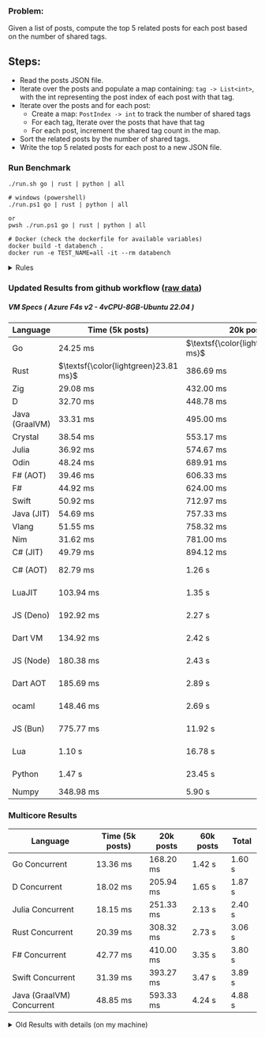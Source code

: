 ### Problem:

Given a list of posts, compute the top 5 related posts for each post based on the number of shared tags.

## Steps:

-   Read the posts JSON file.
-   Iterate over the posts and populate a map containing: `tag -> List<int>`, with the int representing the post index of each post with that tag.
-   Iterate over the posts and for each post:
    -   Create a map: `PostIndex -> int` to track the number of shared tags
    -   For each tag, Iterate over the posts that have that tag
    -   For each post, increment the shared tag count in the map.
-   Sort the related posts by the number of shared tags.
-   Write the top 5 related posts for each post to a new JSON file.

### Run Benchmark

```
./run.sh go | rust | python | all

# windows (powershell)
./run.ps1 go | rust | python | all

or
pwsh ./run.ps1 go | rust | python | all

# Docker (check the dockerfile for available variables)
docker build -t databench .
docker run -e TEST_NAME=all -it --rm databench
```

<details>
<summary> Rules </summary>

<h3>No:</h3>

-   FFI (including assembly inlining)
-   Unsafe code blocks
-   Custom benchmarking
-   Disabling runtime checks (bounds etc)
-   Specific hardware targeting

<h3>Must:</h3>

-   Support up to 100,000 posts
-   Parse json at runtime
-   Not hardcode number of posts
-   Support up to 100 tags
-   Use a stable release of the compiler/runtime
-   Represent tags as strings
</details>

### Updated Results from github workflow ([raw data](https://github.com/jinyus/related_post_gen/blob/main/raw_results.md))

##### VM Specs ( Azure F4s v2 - 4vCPU-8GB-Ubuntu 22.04 )

| Language       | Time (5k posts)                       | 20k posts                              | 60k posts                           | Total    |
| -------------- | ------------------------------------- | -------------------------------------- | ----------------------------------- | -------- |
| Go | 24.25 ms | $\textsf{\color{lightgreen}372.99 ms}$ | $\textsf{\color{lightgreen}3.28 s}$ | 3.68 s |
| Rust | $\textsf{\color{lightgreen}23.81 ms}$ | 386.69 ms | 3.45 s | 3.86 s |
| Zig | 29.08 ms | 432.00 ms | 3.85 s | 4.32 s |
| D | 32.70 ms | 448.78 ms | 3.90 s | 4.39 s |
| Java (GraalVM) | 33.31 ms | 495.00 ms | 4.22 s | 4.75 s |
| Crystal | 38.54 ms | 553.17 ms | 4.87 s | 5.47 s |
| Julia | 36.92 ms | 574.67 ms | 5.05 s | 5.66 s |
| Odin | 48.24 ms | 689.91 ms | 5.06 s | 5.80 s |
| F# (AOT) | 39.46 ms | 606.33 ms | 5.19 s | 5.83 s |
| F# | 44.92 ms | 624.00 ms | 5.50 s | 6.17 s |
| Swift | 50.92 ms | 712.97 ms | 6.21 s | 6.98 s |
| Java (JIT) | 54.69 ms | 757.33 ms | 6.46 s | 7.27 s |
| Vlang | 51.55 ms | 758.32 ms | 6.67 s | 7.48 s |
| Nim | 31.62 ms | 781.00 ms | 7.27 s | 8.08 s |
| C# (JIT) | 49.79 ms | 894.12 ms | 7.85 s | 8.79 s |
| C# (AOT) | 82.79 ms | 1.26 s | 11.21 s | 12.56 s |
| LuaJIT | 103.94 ms | 1.35 s | 11.30 s | 12.76 s |
| JS (Deno) | 192.92 ms | 2.27 s | 19.92 s | 22.38 s |
| Dart VM | 134.92 ms | 2.42 s | 21.06 s | 23.62 s |
| JS (Node) | 180.38 ms | 2.43 s | 24.48 s | 27.09 s |
| Dart AOT | 185.69 ms | 2.89 s | 25.85 s | 28.93 s |
| ocaml | 148.46 ms | 2.69 s | 33.16 s | 36.00 s |
| JS (Bun) | 775.77 ms | 11.92 s | 107.60 s | 120.29 s |
| Lua | 1.10 s | 16.78 s | 150.31 s | 168.19 s |
| Python | 1.47 s | 23.45 s | 215.48 s | 240.39 s |
| Numpy | 348.98 ms | 5.90 s | OutofMemory | N/A |

### Multicore Results

| Language       | Time (5k posts) | 20k posts        | 60k posts        | Total     |
| -------------- | --------------- | ---------------- | ---------------- | --------- |
| Go Concurrent | 13.36 ms | 168.20 ms | 1.42 s | 1.60 s |
| D Concurrent | 18.02 ms | 205.94 ms | 1.65 s | 1.87 s |
| Julia Concurrent | 18.15 ms | 251.33 ms | 2.13 s | 2.40 s |
| Rust Concurrent | 20.39 ms | 308.32 ms | 2.73 s | 3.06 s |
| F# Concurrent | 42.77 ms | 410.00 ms | 3.35 s | 3.80 s |
| Swift Concurrent | 31.39 ms | 393.27 ms | 3.47 s | 3.89 s |
| Java (GraalVM) Concurrent | 48.85 ms | 593.33 ms | 4.24 s | 4.88 s |

<details>
<summary> Old Results with details (on my machine) </summary>

| Language   | Processing Time | Total (+ I/O) | Details                                                                                                                                                                                                                                                                                         |
| ---------- | --------------- | ------------- | ----------------------------------------------------------------------------------------------------------------------------------------------------------------------------------------------------------------------------------------------------------------------------------------------- |
| Rust       | -               | 4.5s          | Initial                                                                                                                                                                                                                                                                                         |
| Rust v2    | -               | 2.60s         | Replace std HashMap with fxHashMap by [phazer99](https://www.reddit.com/r/rust/comments/16plgok/comment/k1rtr4x/?utm_source=share&utm_medium=web2x&context=3)                                                                                                                                   |
| Rust v3    | -               | 1.28s         | Preallocate and reuse map and unstable sort by [vdrmn](https://www.reddit.com/r/rust/comments/16plgok/comment/k1rzo7g/?utm_source=share&utm_medium=web2x&context=3) and [Darksonn](https://www.reddit.com/r/rust/comments/16plgok/comment/k1rzwdx/?utm_source=share&utm_medium=web2x&context=3) |
| Rust v4    | -               | 0.13s         | Use Post index as key instead of Pointer and Binary Heap by [RB5009](https://www.reddit.com/r/rust/comments/16plgok/comment/k1s5ea0/?utm_source=share&utm_medium=web2x&context=3)                                                                                                               |
| Rust v5    | 38ms            | 52ms          | Rm hashing from loop and use vec[count] instead of map[index]count by RB5009                                                                                                                                                                                                                    |
| Rust v6    | 23ms            | 36ms          | Optimized Binary Heap Ops by [scottlamb](https://github.com/jinyus/related_post_gen/pull/12)                                                                                                                                                                                                    |
| Rust Rayon | 9ms             | 22ms          | Parallelize by [masmullin2000](https://github.com/jinyus/related_post_gen/pull/4)                                                                                                                                                                                                               |
| Rust Rayon | 8ms             | 22ms          | Remove comparison out of hot loop                                                                                                                                                                                                                                                               |
| ⠀          | ⠀               | ⠀             | ⠀                                                                                                                                                                                                                                                                                               |
| Go         | -               | 1.5s          | Initial                                                                                                                                                                                                                                                                                         |
| Go v2      | -               | 80ms          | Add rust optimizations                                                                                                                                                                                                                                                                          |
| Go v3      | 56ms            | 70ms          | Use goccy/go-json                                                                                                                                                                                                                                                                               |
| Go v3      | 34ms            | 55ms          | Use generic binaryheap by [DrBlury](https://github.com/jinyus/related_post_gen/pull/7)                                                                                                                                                                                                          |
| Go v4      | 26ms            | 50ms          | Replace binary heap with custom priority queue                                                                                                                                                                                                                                                  |
| Go v5      | 20ms            | 43ms          | Remove comparison out of hot loop                                                                                                                                                                                                                                                               |
| Go Con     | 10ms            | 33ms          | Go concurrency by [tirprox](https://github.com/jinyus/related_post_gen/pull/17) and [DrBlury](https://github.com/jinyus/related_post_gen/pull/8)                                                                                                                                                |
| Go Con v2  | 5ms             | 29ms          | Use arena, use waitgroup, rm binheap by [DrBlury](https://github.com/jinyus/related_post_gen/pull/20)                                                                                                                                                                                           |
| ⠀          | ⠀               | ⠀             | ⠀                                                                                                                                                                                                                                                                                               |
| Python     | -               | 7.81s         | Initial                                                                                                                                                                                                                                                                                         |
| Python v2  | 1.35s           | 1.53s         | Add rust optimizations by [dave-andersen](https://github.com/jinyus/related_post_gen/pull/10)                                                                                                                                                                                                   |
| Numpy      | 0.57s           | 0.85s         | Numpy implementation by [Copper280z](https://github.com/jinyus/related_post_gen/pull/11)                                                                                                                                                                                                        |
| ⠀          | ⠀               | ⠀             | ⠀                                                                                                                                                                                                                                                                                               |
| Crystal    | 50ms            | 96ms          | Inital w/ previous optimizations                                                                                                                                                                                                                                                                |
| Crystal v2 | 33ms            | 72ms          | Replace binary heap with custom priority queue                                                                                                                                                                                                                                                  |
| ⠀          | ⠀               | ⠀             | ⠀                                                                                                                                                                                                                                                                                               |
| Odin       | 110ms           | 397ms         | Ported from golang code                                                                                                                                                                                                                                                                         |
| Odin v2    | 104ms           | 404ms         | Remove comparison out of hot loop                                                                                                                                                                                                                                                               |
| ⠀          | ⠀               | ⠀             | ⠀                                                                                                                                                                                                                                                                                               |
| Dart VM    | 125ms           | 530ms         | Ported from golang code                                                                                                                                                                                                                                                                         |
| Dart bin   | 274ms           | 360ms         | Compiled executable                                                                                                                                                                                                                                                                             |
| ⠀          | ⠀               | ⠀             | ⠀                                                                                                                                                                                                                                                                                               |
| Vlang      | 339ms           | 560ms         | Ported from golang code                                                                                                                                                                                                                                                                         |
| ⠀          | ⠀               | ⠀             | ⠀                                                                                                                                                                                                                                                                                               |
| Zig        | 80ms            | 110ms         | Provided by [akhildevelops](https://github.com/jinyus/related_post_gen/pull/30)                                                                                                                                                                                                                 |

</details>
